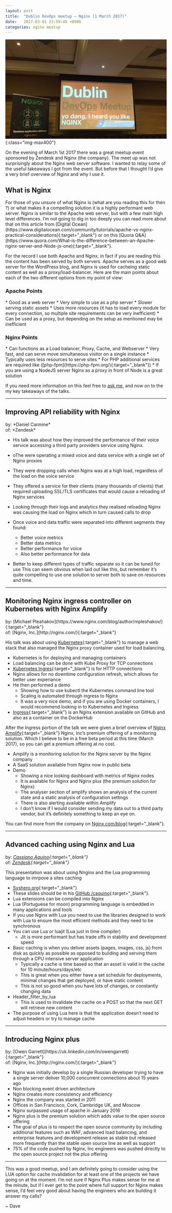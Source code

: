 ```yaml
---
layout: post
title:  "Dublin DevOps meetup – Nginx (1 March 2017)"
date:   2017-03-01 23:59:49 +0000
categories: nginx meetup
---
```



![Dublin Nginx meetup](/images/posts/2017-03-01-dublin-devops-nginx.jpg){:class="img-max400"}

On the evening of March 1st 2017 there was a great meetup event sponsored by Zendesk and Nginx (the company). The meet up was not surprisingly about the Nginx web server software. I wanted to relay some of the useful takeaways I got from the event. But before that I thought I’d give a very brief overview of Nginx and why I use it.

<h2>What is Nginx</h2>
For those of you unsure of what Nginx is (what are you reading this for then ?) or what makes it a compelling solution it is a highly performant web server.  Nginx is similar to the Apache web server, but with a few main high level differences.  I’m not going to dig in too deeply you can read more about that on this article from [Digital Ocean](https://www.digitalocean.com/community/tutorials/apache-vs-nginx-practical-considerations){:target="_blank"} or on this [Quora Q&A](https://www.quora.com/What-is-the-difference-between-an-Apache-nginx-server-and-Node-js-one){:target="_blank"}.
 

 For the record I use both Apache and Nginx, in fact if you are reading this the content has been served by both servers.  Apache serves as a good web server for the WordPress blog, and Nginx is used for cacheing static content as well as a proxy/load-balancer.
 Here are the main points about each of the two different options from my point of view:

 <h3>Apache Points</h3>
* Good as a web server
* Very simple to use as a php server
* Slower serving static assets
* Uses more resources (it has to load every module for every connection, so multiple site requirements can be very inefficient)
* Can be used as a proxy, but depending on the setup as mentioned may be inefficient

<h3>Nginx Points</h3>
* Can functions as a Load balancer, Proxy, Cache, and Webserver
* Very fast, and can serve move simultaneous visitor on a single instance
* Typically uses less resources to serve sites
* For PHP additional services are required like ([php-fpm](https://php-fpm.org/){:target="_blank"})
* If you are using a NodeJS server Nginx as a proxy in front of Node is a great solution

If you need more information on this feel free to [ask me](/contact), and now on to the my key takeaways of the talks.

---

<h2>Improving API reliability with Nginx</h2>
by: *Daniel Carmine*<br/>
of: *Zendesk*

* His talk was about how they improved the performance of their voice service accessing a third party providers service using Nginx.
* oThe were operating a mixed voice and data service with a single set of Nginx proxies
* They were dropping calls when Nginx was at a high load, regardless of the load on the voice service
* They offered a service for their clients (many thousands of clients) that required uploading SSL/TLS certificates that would cause a reloading of Nginx services
* Looking through their logs and analytics they realised reloading  Nginx was causing the load on Nginx which in turn caused calls to drop
* Once voice and data traffic were separated into different segments they found:
    * Better voice metrics
    * Better data metrics
    * Better performance for voice
    * Also better performance for data

* Better to keep different types of traffic separate so it can be tuned for use
 This can seem obvious when laid out like this, but remember it’s quite compelling to use one solution to server both to save on resources and time.

---

<h2>Monitoring Nginx ingress controller on Kubernetes with Nginx Amplify</h2>
by: [Michael Pleahakov](https://www.nginx.com/blog/author/mpleshakov/){:target="_blank"}<br/>
of: [Nginx, Inc.](http://nginx.com/){:target="_blank"}

His talk was about using [Kubernetes](https://kubernetes.io/){:target="_blank"} to manage a web stack that also managed the Nginx proxy container used for load balancing,
* Kubernetes is for deploying and managing containers
* Load balancing can be done with Kube Proxy for TCP connections
* [Kubernetes Ingres](https://github.com/nginxinc/kubernetes-ingress){:target="_blank"} is for HTTP connections
* Nginx allows for no downtime configuration refresh, which allows for better user experiance
* He then performed a demo
    * Showing how to use kubectl the Kubernetes command line tool
    * Scaling is automated through ingress to Nginx
    * It was a very nice demo, and if you are using Docker containers, I would recommend looking in to Kubernetes and Ingress
* [Ingress](https://github.com/nginxinc/kubernetes-ingress){:target="_blank"} is an Nginx extension available on GitHub and also as a container on the DockerHub

After the Ingress portion of the talk we were given a brief overview of [Nginx Amplify](https://www.nginx.com/amplify/){:target="_blank"} Nginx, Inc’s premium offering of a monitoring solution.  Which I believe to be in a free beta period at this time (March 2017), so you can get a premium offering at no cost.

* Amplify is a monitoring solution for the Nginx server by the Nginx company
* A SaaS solution available from Nginx now in public beta
* Demo
    * Showing a nice looking dashboard with metrics of Nginx nodes
    * It is available for Nginx and Nginx plus (the premium solution for Nginx)
    * The analyser section of amplify shows an analysis of the current state and a static analysis of configuration settings
    * There is also alerting available within Amplify
    * I don’t know if I would consider sending my data out to a third party vendor, but it’s definitely something to keep an eye on.

You can find more from the company on [Nginx.com/blog](http://nginx.com/blog){:target="_blank"}.

---

<h2>Advanced caching using Nginx and Lua</h2>

by: *[Cassiano Aquino](http://syshero.org/){:target="_blank"}*<br/>
of: *[Zendesk](https://www.zendesk.com/){:target="_blank"}*

This presentation was about using Nnginx and the Lua programming language to imrpove a sites caching

* [Syshero.org](http://syshero.org/){:target="_blank"}
* These slides should be in  his [GitHub /caquino](https://github.com/caquino){:target="_blank"}.
* Lua extensions can be compiled into Nginx
* Lua (Portuguese for moon) programming language is embedded in many applications and tools
* If you use Nginx with Lua you need to use the libraries designed to work with Lua to ensure the most efficient methods and they need to be synchronous
* You can use Lua or luajit (Lua just in time compiler)
    * Jit is more performant but has trade offs in stability and development speed
* Basic caching is when you deliver assets (pages, images, css, js) from disk as quickly as possible as opposed to building and serving them through a CPU intensive server application
    * Typically a cache is time based so that an asset is valid in the cache for 10 minute/hours/days/etc
    * This is great when you either have a set schedule for deployments, minimal changes that get deployed, or have static content
    * This is not so good when you have lots of changes, or constantly changing data
*  Header_filter_by_lua
    *  This is used to invalidate the cache on a POST so that the next GET will retrieve new content
*  The purpose of using Lua here is that the application doesn’t need to adjust headers or try to manage cache

---
<h2>Introducing Nginx plus</h2>
by: [Owen Garrett](https://uk.linkedin.com/in/owengarrett){:target="_blank"}<br/>
of: [Nginx, Inc.](http://nginx.com/){:target="_blank"}

* Nginx was initially develop by a single Russian developer trying to have a single server deliver 10,000 concurrent connections about 15 years ago
* Non blocking event driven architecture
* Nginx creates more consistency and efficiency
* Nginx the company was started in 2011
* Offices in San Francisco, Cork, Cambridge UK, and Moscow
* Nginx surpassed usage of apache in January 2016
* Nginx plus is the premium solution which adds value to the open source offering
* The goal of plus is to respect the open source community by including additional features such as WAF, advanced load balancing, and enterprise features and development release as stable but released more frequently than the stable open source line as well as support
* 75% of the code pushed by Nginx, Inc engineers was pushed directly to the open source project not the plus offering
 
 ---
 
This was a good meetup, and I am definitely going to consider using the LUA option for cache invalidation for at least one of the projects we have going on at the moment.  I’m not sure if Nginx Plus makes sense for me at the minute, but if I ever get to the point where full support for Nginx makes sense, I’d feel very good about having the engineers who are building it answer my calls?


 ~ Dave
